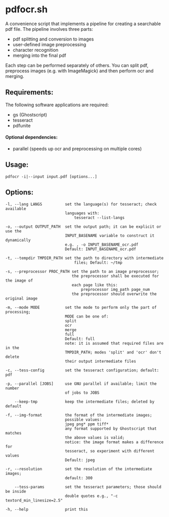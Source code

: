 # pdfocr.sh

A convenience script that implements a pipeline for creating a searchable
pdf file. The pipeline involves three parts:
  - pdf splitting and conversion to images
  - user-defined image preprocessing
  - character recognition
  - merging into the final pdf

Each step can be performed separately of others. You can split pdf, preprocess
images (e.g. with ImageMagick) and then perform ocr and merging.

## Requirements:

  The following software applications are required:
  - gs (Ghostscript)
  - tesseract
  - pdfunite

#### Optional dependencies:
  - parallel (speeds up ocr and preprocessing on multiple cores)

## Usage:

    pdfocr -i|--input input.pdf [options...]

## Options:

    -l, --lang LANGS          set the language(s) for tesseract; check available
                              languages with: 
                                  tesseract --list-langs

    -o, --output OUTPUT_PATH  set the output path; it can be explicit or use the
                              INPUT_BASENAME variable to construct it dynamically
                              e.g. , -o INPUT_BASENAME_ocr.pdf
                              Default: INPUT_BASENAME_ocr.pdf

    -t, --tempdir TMPDIR_PATH set the path to directory with intermediate
                                  files; Default: ~/tmp

    -s, --preprocessor PROC_PATH set the path to an image preprocessor;
                                 the preprocessor shall be executed for the image of
                                 each page like this:
                                     preprocessor img_path page_num
                                 the preprocessor should overwrite the original image

    -m, --mode MODE           set the mode to perform only the part of processing;
                              MODE can be one of: 
                              split
                              ocr
                              merge
                              full  
                              Default: full
                              note: it is assumed that required files are in the
                              TMPDIR_PATH; modes 'split' and 'ocr' don't delete
                              their output intermediate files

    -c, --tess-config         set the tesseract configuration; default: pdf

    -p, --parallel [JOBS]     use GNU parallel if available; limit the number
                              of jobs to JOBS

        --keep-tmp            keep the intermediate files; deleted by default

    -f, --img-format          the format of the intermediate images; 
                              possible values:
                              jpeg png* ppm tiff*
                              any format supported by Ghostscript that matches
                              the above values is valid;
                              notice: the image format makes a difference for
                              tesseract, so experiment with different values
                              Default: jpeg

    -r, --resolution          set the resolution of the intermediate images;
                              default: 300

        --tess-params         set the tesseract parameters; those should be inside
                              double quotes e.g., "-c textord_min_linesize=2.5"

    -h, --help                print this

